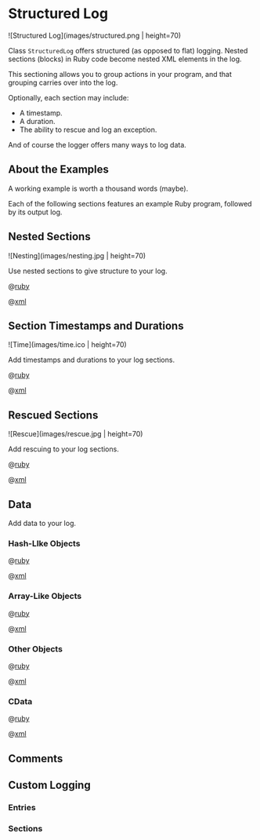 # Structured Log

![Structured Log](images/structured.png | height=70)

Class <code>StructuredLog</code> offers structured (as opposed to flat) logging.  Nested sections (blocks) in Ruby code become nested XML elements in the log.

This sectioning allows you to group actions in your program, and that grouping carries over into the log.

Optionally, each section may include:
<ul>
<li>A timestamp.
<li>A duration.
<li>The ability to rescue and log an exception.
</ul>

And of course the logger offers many ways to log data.

## About the Examples

A working example is worth a thousand words (maybe).

Each of the following sections features an example Ruby program, followed by its output log.

## Nested Sections
![Nesting](images/nesting.jpg | height=70)

Use nested sections to give structure to your log.

@[ruby](scripts/sections.rb)

@[xml](logs/sections.xml)

## Section Timestamps and Durations
![Time](images/time.ico | height=70)

Add timestamps and durations to your log sections.

@[ruby](scripts/time.rb)

@[xml](logs/time.xml)

## Rescued Sections
![Rescue](images/rescue.jpg | height=70)

Add rescuing to your log sections.

@[ruby](scripts/rescue.rb)

@[xml](logs/rescue.xml)

## Data

Add data to your log.

### Hash-LIke Objects

@[ruby](scripts/hash.rb)

@[xml](logs/hash.xml)

### Array-Like Objects

@[ruby](scripts/array.rb)

@[xml](logs/array.xml)

### Other Objects

@[ruby](scripts/data.rb)

@[xml](logs/data.xml)

### CData

@[ruby](scripts/cdata.rb)

@[xml](logs/cdata.xml)

## Comments

## Custom Logging

### Entries

### Sections

